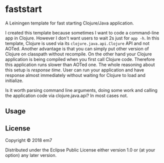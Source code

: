 # faststart

A Leiningen template for fast starting Clojure/Java application.

I created this template because sometimes I want to code a command-line app in Clojure. However I don't want users to wait 2s just for `app -h`. In this template, Clojure is used via its `clojure.java.api.Clojure` API and not AOTed. Another advantage is that you can simply put other version of Clojure on classpath without recompile. On the other hand your Clojure application is being compiled when you first call Clojure code. Therefore this application runs slower than AOTed one. The whole reasoning about this setup is *response time*. User can run your application and have response almost immediately without waiting for Clojure to load and initialize.

Is it worth parsing command line arguments, doing some work and calling the application code via clojure.java.api? In most cases not.

## Usage



## License

Copyright © 2018 em7

Distributed under the Eclipse Public License either version 1.0 or (at
your option) any later version.
